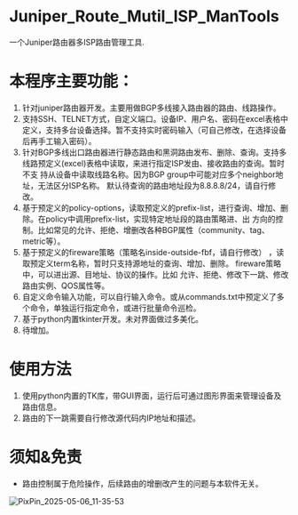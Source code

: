 # Juniper_Route_Mutil_ISP_ManTools
一个Juniper路由器多ISP路由管理工具.

# 本程序主要功能：
1. 针对juniper路由器开发。主要用做BGP多线接入路由器的路由、线路操作。
2. 支持SSH、TELNET方式，自定义端口。设备IP、用户名、密码在excel表格中定义，支持多台设备选择。暂不支持实时密码输入（可自己修改，在选择设备后再手工输入密码）。
3. 针对BGP多线出口路由器进行静态路由和黑洞路由发布、删除、查询。支持多线路预定义(excel)表格中读取，来进行指定ISP发由、接收路由的查询。暂时不支
   持从设备中读取线路名称。因为BGP group中可能对应多个neighbor地址，无法区分ISP名称。 默认待查询的路由地址段为8.8.8.8/24，请自行修改。
4. 基于预定义的policy-options，读取预定义的prefix-list，进行查询、增加、删除。在policy中调用prefix-list，实现特定地址段的路由策略进、出
  方向的控制。比如常见的允许、拒绝、增删改各种BGP属性（community、tag、metric等）。
5. 基于预定义的fireware策略（策略名inside-outside-fbf，请自行修改） ，读取预定义term名称，暂时只支持源地址的查询、增加、删除。 fireware策略中，可以进出源、目地址、协议的操作。比如
   允许、拒绝、修改下一跳、修改路由实例、QOS属性等。
6. 自定义命令输入功能，可以自行输入命令。或从commands.txt中预定义了多个命令，单独运行指定命令，或进行批量命令巡检。
7. 基于python内置tkinter开发。未对界面做过多美化。
8. 待增加。


# 使用方法
1. 使用python内置的TK库，带GUI界面，运行后可通过图形界面来管理设备及路由信息。
2. 路由的下一跳需要自行修改源代码内IP地址和描述。

# 须知&免责
* 路由控制属于危险操作，后续路由的增删改产生的问题与本软件无关。

![PixPin_2025-05-06_11-35-53](https://github.com/user-attachments/assets/94bf9daf-ae32-43b9-866f-0987aa8874b3)
